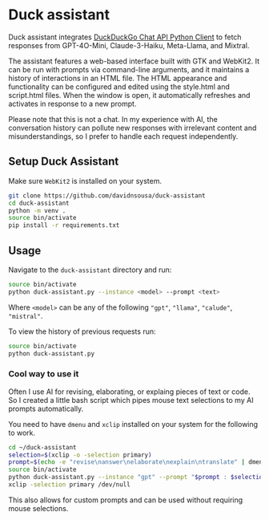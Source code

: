# Duck assistant

Duck assistant integrates [DuckDuckGo Chat API Python Client](https://github.com/tolgakurtuluss/duckduckgo-ai-chat-py) to fetch responses from GPT-4O-Mini, Claude-3-Haiku, Meta-Llama, and Mixtral.

The assistant features a web-based interface built with GTK and WebKit2. It can be run with prompts via command-line arguments, and it maintains a history of interactions in an HTML file. The HTML appearance and functionality can be configured and edited using the style.html and script.html files. When the window is open, it automatically refreshes and activates in response to a new prompt.

Please note that this is not a chat. In my experience with AI, the conversation history can pollute new responses with irrelevant content and misunderstandings, so I prefer to handle each request independently.

## Setup Duck Assistant

Make sure `WebKit2` is installed on your system.

```bash
git clone https://github.com/davidnsousa/duck-assistant
cd duck-assistant
python -m venv .
source bin/activate
pip install -r requirements.txt
```

## Usage

Navigate to the `duck-assistant` directory and run:

```bash
source bin/activate
python duck-assistant.py --instance <model> --prompt <text>
```

Where `<model>` can be any of the following `"gpt"`, `"llama"`, `"calude"`, `"mistral"`.

To view the history of previous requests run:

```bash
source bin/activate
python duck-assistant.py
```

### Cool way to use it

Often I use AI for revising, elaborating, or explaing pieces of text or code. So I created a little bash script which pipes mouse text selections to my AI prompts automatically.

You need to have `dmenu` and `xclip` installed on your system for the following to work.

```bash
cd ~/duck-assistant
selection=$(xclip -o -selection primary)
prompt=$(echo -e "revise\nanswer\nelaborate\nexplain\ntranslate" | dmenu)
source bin/activate
python duck-assistant.py --instance "gpt" --prompt "$prompt : $selection"
xclip -selection primary /dev/null
```

This also allows for custom prompts and can be used without requiring mouse selections.